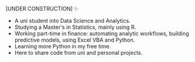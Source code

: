 [UNDER CONSTRUCTION] :sparkles:

- A uni student into Data Science and Analytics.
- Studying a Master's in Statistics, mainly using R.
- Working part-time in finance: automating analytic workflows, building predictive models, using Excel VBA and Python.
- Learning more Python in my free time.
- Here to share code from uni and personal projects.

<!---
xiancaicai/xiancaicai is a ✨ special ✨ repository because its `README.md` (this file) appears on your GitHub profile.
You can click the Preview link to take a look at your changes.
--->
